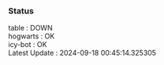 ### Status


table : DOWN  
hogwarts : OK  
icy-bot : OK  
Latest Update : 2024-09-18 00:45:14.325305
